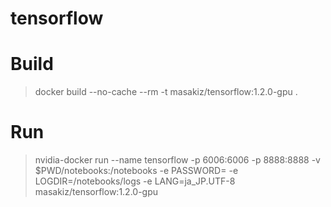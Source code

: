 # tensorflow

# Build
> docker build --no-cache --rm -t masakiz/tensorflow:1.2.0-gpu .

# Run
> nvidia-docker run --name tensorflow -p 6006:6006 -p 8888:8888 -v $PWD/notebooks:/notebooks -e PASSWORD=<login password> -e LOGDIR=/notebooks/logs -e LANG=ja_JP.UTF-8 masakiz/tensorflow:1.2.0-gpu
